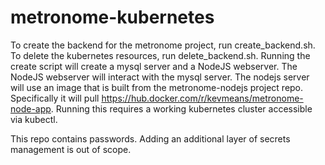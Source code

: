 # metronome-kubernetes

To create the backend for the metronome project, run create_backend.sh.  To delete the kubernetes resources, run delete_backend.sh.  Running the create script will create a mysql server and a NodeJS webserver.  The NodeJS webserver will interact with the mysql server.  The nodejs server will use an image that is built from the metronome-nodejs project repo.  Specifically it will pull https://hub.docker.com/r/kevmeans/metronome-node-app.  Running this requires a working kubernetes cluster accessible via kubectl.

This repo contains passwords.  Adding an additional layer of secrets management is out of scope.
